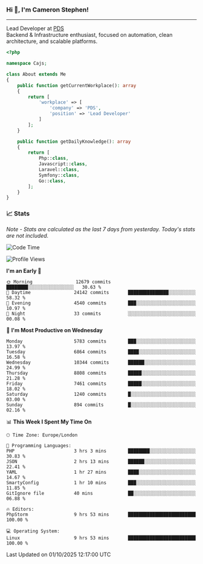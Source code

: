 ### Hi 👋, I'm Cameron Stephen!

---

Lead Developer at [PDS](https://prindatasolutions.co.uk)  
Backend & Infrastructure enthusiast, focused on automation, clean architecture, and scalable platforms.


```php
<?php

namespace Cajs;

class About extends Me
{
    public function getCurrentWorkplace(): array
    {
        return [
            'workplace' => [
                'company' => 'PDS',
                'position' => 'Lead Developer'
            ]
        ];
    }

    public function getDailyKnowledge(): array
    {
        return [
            Php::class,
            Javascript::class,
            Laravel::class,
            Symfony::class,
            Go::class,
        ];
    }
}
```

### 📈 Stats
<p><em>Note - Stats are calculated as the last 7 days from yesterday. Today's stats are not included.</em></p>


<!--START_SECTION:waka-->
![Code Time](http://img.shields.io/badge/Code%20Time-4%2C735%20hrs%204%20mins-blue)

![Profile Views](http://img.shields.io/badge/Profile%20Views-0-blue)

**I'm an Early 🐤** 

```text
🌞 Morning                12679 commits       ████████░░░░░░░░░░░░░░░░░   30.63 % 
🌆 Daytime                24142 commits       ███████████████░░░░░░░░░░   58.32 % 
🌃 Evening                4540 commits        ███░░░░░░░░░░░░░░░░░░░░░░   10.97 % 
🌙 Night                  33 commits          ░░░░░░░░░░░░░░░░░░░░░░░░░   00.08 % 
```
📅 **I'm Most Productive on Wednesday** 

```text
Monday                   5783 commits        ███░░░░░░░░░░░░░░░░░░░░░░   13.97 % 
Tuesday                  6864 commits        ████░░░░░░░░░░░░░░░░░░░░░   16.58 % 
Wednesday                10344 commits       ██████░░░░░░░░░░░░░░░░░░░   24.99 % 
Thursday                 8808 commits        █████░░░░░░░░░░░░░░░░░░░░   21.28 % 
Friday                   7461 commits        █████░░░░░░░░░░░░░░░░░░░░   18.02 % 
Saturday                 1240 commits        █░░░░░░░░░░░░░░░░░░░░░░░░   03.00 % 
Sunday                   894 commits         █░░░░░░░░░░░░░░░░░░░░░░░░   02.16 % 
```


📊 **This Week I Spent My Time On** 

```text
🕑︎ Time Zone: Europe/London

💬 Programming Languages: 
PHP                      3 hrs 3 mins        ████████░░░░░░░░░░░░░░░░░   30.83 % 
JSON                     2 hrs 13 mins       ██████░░░░░░░░░░░░░░░░░░░   22.41 % 
YAML                     1 hr 27 mins        ████░░░░░░░░░░░░░░░░░░░░░   14.67 % 
SmartyConfig             1 hr 10 mins        ███░░░░░░░░░░░░░░░░░░░░░░   11.85 % 
GitIgnore file           40 mins             ██░░░░░░░░░░░░░░░░░░░░░░░   06.88 % 

🔥 Editors: 
PhpStorm                 9 hrs 53 mins       █████████████████████████   100.00 % 

💻 Operating System: 
Linux                    9 hrs 53 mins       █████████████████████████   100.00 % 
```


 Last Updated on 01/10/2025 12:17:00 UTC
<!--END_SECTION:waka-->
